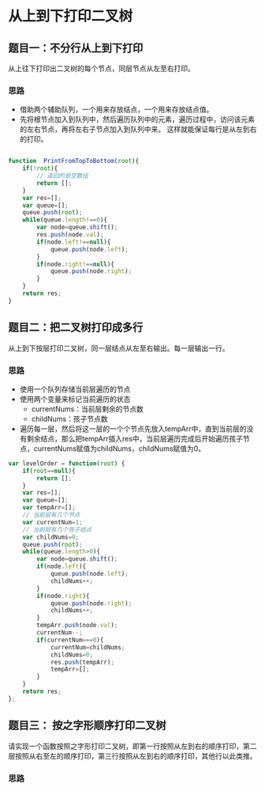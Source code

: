 # 从上到下打印二叉树

## 题目一：不分行从上到下打印

从上往下打印出二叉树的每个节点，同层节点从左至右打印。

### 思路

- 借助两个辅助队列，一个用来存放结点，一个用来存放结点值。
- 先将根节点加入到队列中，然后遍历队列中的元素，遍历过程中，访问该元素的左右节点，再将左右子节点加入到队列中来。
  这样就能保证每行是从左到右的打印。

```js

function  PrintFromTopToBottom(root){
    if(!root){
		// 返回的是空数组
		return [];
	}
	var res=[];
	var queue=[];
	queue.push(root);
	while(queue.length!==0){
		var node=queue.shift();
		res.push(node.val);
		if(node.left!==null){
			queue.push(node.left);
		}
		if(node.right!==null){
			queue.push(node.right);
		}
	}
	return res;
}
```

## 题目二：把二叉树打印成多行

从上到下按层打印二叉树，同一层结点从左至右输出。每一层输出一行。

### 思路

- 使用一个队列存储当前层遍历的节点
- 使用两个变量来标记当前遍历的状态
   - currentNums：当前层剩余的节点数
   - childNums：孩子节点数
- 遍历每一层，然后将这一层的一个个节点先放入tempArr中，直到当前层的没有剩余结点，那么把tempArr插入res中，当前层遍历完成后开始遍历孩子节点，currentNums赋值为childNums，childNums赋值为0。

```js
var levelOrder = function(root) {
	if(root==null){
		return [];
	}
	var res=[];
	var queue=[];
	var tempArr=[];
	// 当前层有几个节点
	var currentNum=1;
	// 当前层有几个孩子结点
	var childNums=0;
	queue.push(root);
	while(queue.length>0){
		var node=queue.shift();
		if(node.left){
			queue.push(node.left);
			childNums++;
		}
		if(node.right){
			queue.push(node.right);
			childNums++;
		}		
		tempArr.push(node.val);
		currentNum--;
		if(currentNum===0){
			currentNum=childNums;
			childNums=0;
			res.push(tempArr);
			tempArr=[];
		}
	}
	return res;
};
```

## 题目三： 按之字形顺序打印二叉树

请实现一个函数按照之字形打印二叉树，即第一行按照从左到右的顺序打印，第二层按照从右至左的顺序打印，第三行按照从左到右的顺序打印，其他行以此类推。

### 思路